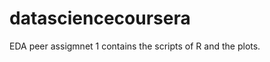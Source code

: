 datasciencecoursera
===================
EDA peer assigmnet 1 contains the scripts of R and the plots.
